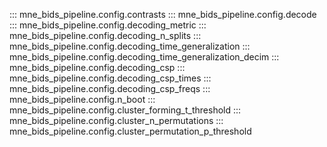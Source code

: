 ::: mne_bids_pipeline.config.contrasts
::: mne_bids_pipeline.config.decode
::: mne_bids_pipeline.config.decoding_metric
::: mne_bids_pipeline.config.decoding_n_splits
::: mne_bids_pipeline.config.decoding_time_generalization
::: mne_bids_pipeline.config.decoding_time_generalization_decim
::: mne_bids_pipeline.config.decoding_csp
::: mne_bids_pipeline.config.decoding_csp_times
::: mne_bids_pipeline.config.decoding_csp_freqs
::: mne_bids_pipeline.config.n_boot
::: mne_bids_pipeline.config.cluster_forming_t_threshold
::: mne_bids_pipeline.config.cluster_n_permutations
::: mne_bids_pipeline.config.cluster_permutation_p_threshold
